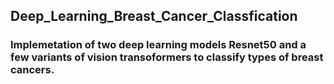 ## Deep_Learning_Breast_Cancer_Classfication
### Implemetation of two deep learning models Resnet50 and a few variants of vision transoformers to classify types of breast cancers. 
